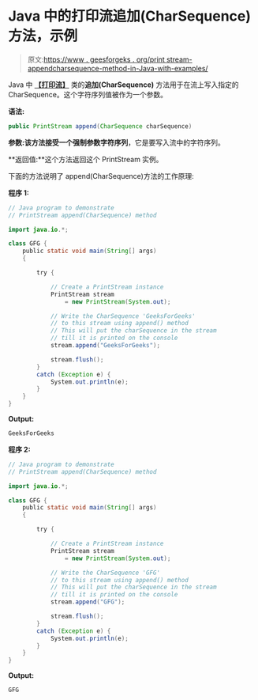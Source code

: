 # Java 中的打印流追加(CharSequence)方法，示例

> 原文:[https://www . geesforgeks . org/print stream-appendcharsequence-method-in-Java-with-examples/](https://www.geeksforgeeks.org/printstream-appendcharsequence-method-in-java-with-examples/)

Java 中 **[【打印流】](https://www.geeksforgeeks.org/java-io-printstream-class-java-set-1/)** 类的**追加(CharSequence)** 方法用于在流上写入指定的 CharSequence。这个字符序列值被作为一个参数。

**语法:**

```java
public PrintStream append(CharSequence charSequence)
```

**参数:**该方法接受一个强制参数**字符序列**，它是要写入流中的字符序列。

**返回值:**这个方法返回这个 PrintStream 实例。

下面的方法说明了 append(CharSequence)方法的工作原理:

**程序 1:**

```java
// Java program to demonstrate
// PrintStream append(CharSequence) method

import java.io.*;

class GFG {
    public static void main(String[] args)
    {

        try {

            // Create a PrintStream instance
            PrintStream stream
                = new PrintStream(System.out);

            // Write the CharSequence 'GeeksForGeeks'
            // to this stream using append() method
            // This will put the charSequence in the stream
            // till it is printed on the console
            stream.append("GeeksForGeeks");

            stream.flush();
        }
        catch (Exception e) {
            System.out.println(e);
        }
    }
}
```

**Output:**

```java
GeeksForGeeks

```

**程序 2:**

```java
// Java program to demonstrate
// PrintStream append(CharSequence) method

import java.io.*;

class GFG {
    public static void main(String[] args)
    {

        try {

            // Create a PrintStream instance
            PrintStream stream
                = new PrintStream(System.out);

            // Write the CharSequence 'GFG'
            // to this stream using append() method
            // This will put the charSequence in the stream
            // till it is printed on the console
            stream.append("GFG");

            stream.flush();
        }
        catch (Exception e) {
            System.out.println(e);
        }
    }
}
```

**Output:**

```java
GFG

```